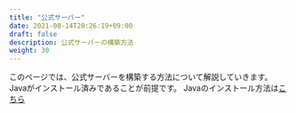 ```yaml
---
title: "公式サーバー"
date: 2021-08-14T20:26:19+09:00
draft: false
description: 公式サーバーの構築方法
weight: 30
---
```


このページでは、公式サーバーを構築する方法について解説していきます。  
Javaがインストール済みであることが前提です。
Javaのインストール方法は[こちら](/docs/java/)

